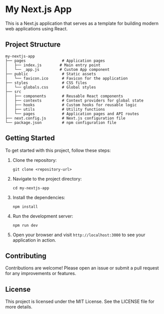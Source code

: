 # My Next.js App

This is a Next.js application that serves as a template for building modern web applications using React.

## Project Structure

```
my-nextjs-app
├── pages                # Application pages
│   ├── index.js        # Main entry point
│   └── _app.js         # Custom App component
├── public               # Static assets
│   └── favicon.ico      # Favicon for the application
├── styles               # CSS files
│   └── globals.css      # Global styles
├── src
│   ├── components       # Reusable React components
│   ├── contexts         # Context providers for global state
│   ├── hooks            # Custom hooks for reusable logic
│   ├── utils            # Utility functions
│   └── pages            # Application pages and API routes
├── next.config.js       # Next.js configuration file
└── package.json         # npm configuration file
```

## Getting Started

To get started with this project, follow these steps:

1. Clone the repository:
   ```
   git clone <repository-url>
   ```

2. Navigate to the project directory:
   ```
   cd my-nextjs-app
   ```

3. Install the dependencies:
   ```
   npm install
   ```

4. Run the development server:
   ```
   npm run dev
   ```

5. Open your browser and visit `http://localhost:3000` to see your application in action.

## Contributing

Contributions are welcome! Please open an issue or submit a pull request for any improvements or features.

## License

This project is licensed under the MIT License. See the LICENSE file for more details.